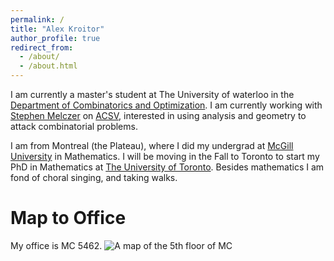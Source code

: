 ```yaml
---
permalink: /
title: "Alex Kroitor"
author_profile: true
redirect_from: 
  - /about/
  - /about.html
---
```


I am currently a master's student at The University of waterloo in the [Department of Combinatorics and Optimization](https://uwaterloo.ca/combinatorics-and-optimization/). I am currently working with [Stephen Melczer](https://melczer.ca/) on [ACSV](https://acsvproject.com/), interested in using analysis and geometry to attack combinatorial problems.

I am from Montreal (the Plateau), where I did my undergrad at [McGill University](https://www.mcgill.ca/mathstat/) in Mathematics. I will be moving in the Fall to Toronto to start my PhD in Mathematics at [The University of Toronto](https://www.mathematics.utoronto.ca/). Besides mathematics I am fond of choral singing, and taking walks.

Map to Office
======
My office is MC 5462.
![A map of the 5th floor of MC](/images/MCFloor5.png)
